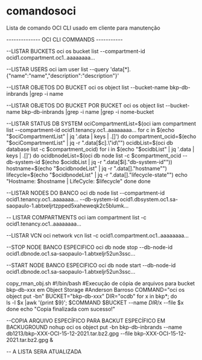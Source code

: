 # comandosoci
Lista de comando OCI CLI usado em cliente para manutenção

-------------- OCI CLI COMMANDS -----------


--LISTAR BUCKETS
oci os bucket list --compartment-id ocid1.compartment.oc1..aaaaaaaa...

--LISTAR USERS
oci iam user list --query 'data[*].{"name":"name","description":"description"}'

--LISTAR OBJETOS DO BUCKET
oci os object list --bucket-name bkp-db-inbrands |grep -i name

--LISTAR OBJETOS DO BUCKET POR BUCKET
oci os object list --bucket-name bkp-db-inbrands |grep -i name |grep -i nome-bucket

--LISTAR STATUS DB SYSTEM
ociCompartmentList=$(oci iam compartment list --compartment-id ocid1.tenancy.oc1..aaaaaaaa...
for c in $(echo "$ociCompartmentList" | jq '.data | keys | .[]')
do
 compartment_ocid=$(echo "$ociCompartmentList" | jq -r ".data[$c].\"id\"")
 ocidbList=$(oci db database list -c $compartment_ocid)
 for i in $(echo "$ocidbList" | jq '.data | keys | .[]')
 do
	ocidbnodeList=$(oci db node list -c $compartment_ocid --db-system-id $(echo $ocidbList | jq -r ".data[$i].\"db-system-id\""))
	hostname=$(echo "$ocidbnodeList" | jq -r ".data[].\"hostname\"")
	lifecycle=$(echo "$ocidbnodeList" | jq -r ".data[].\"lifecycle-state\"")
	echo "Hostname: $hostname | LifeCycle: $lifecycle"
 done
done

--LISTAR NODES DO BANCO
oci db node list --compartment-id ocid1.tenancy.oc1..aaaaaaa... --db-system-id ocid1.dbsystem.oc1.sa-saopaulo-1.abtxeljrtzpped5xaheweqk2c5blumk...

-- LISTAR COMPARTMENTS
oci iam compartment list -c ocid1.tenancy.oc1..aaaaaaaa...

--LISTAR VCN
oci network vcn list -c ocid1.compartment.oc1..aaaaaaaa...

--STOP NODE BANCO ESPECIFICO
oci db node stop --db-node-id ocid1.dbnode.oc1.sa-saopaulo-1.abtxeljr52un3ssc...


--START NODE BANCO ESPECIFICO
oci db node start --db-node-id ocid1.dbnode.oc1.sa-saopaulo-1.abtxeljr52un3ssc...



copy_rman_obj.sh
#!/bin/bash
#Execução de cópia de arquivos para bucket bkp-db-xxx em Object Storage
#Anderson Barroso
COMMAND="oci os object put -bn"
BUCKET="bkp-db-xxx"
DIR="ocdb"
for x in bkp*; do  
ls -l $x |awk '{print $9}'; 
$COMMAND $BUCKET --name $DIR/$x --file $x
done
echo "Copia finalizada com sucesso!"

--COPIA ARQUIVO ESPECÍFICO PARA BACKUT ESPECÍFICO EM BACKUGROUND
nohup oci os object put -bn bkp-db-inbrands --name db1213/bkp-XXX-OCI-15-12-2021.tar.bz2.gpg --file bkp-XXX-OCI-15-12-2021.tar.bz2.gpg &

-- A LISTA SERA ATUALIZADA

